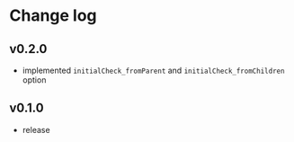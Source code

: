 # Change log

## v0.2.0

* implemented `initialCheck_fromParent` and `initialCheck_fromChildren` option

## v0.1.0

* release
